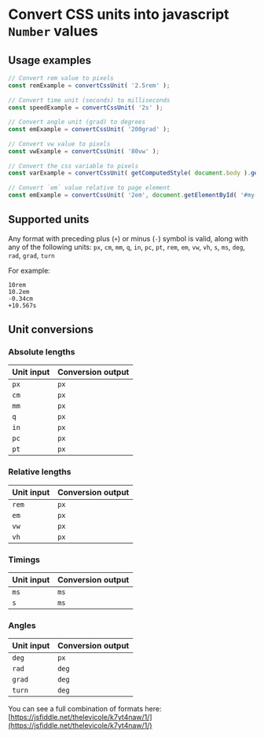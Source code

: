 
# Convert CSS units into javascript `Number` values

## Usage examples
```javascript  
// Convert rem value to pixels  
const remExample = convertCssUnit( '2.5rem' );  
  
// Convert time unit (seconds) to milliseconds  
const speedExample = convertCssUnit( '2s' );  
  
// Convert angle unit (grad) to degrees  
const emExample = convertCssUnit( '200grad' );  
  
// Convert vw value to pixels  
const vwExample = convertCssUnit( '80vw' );  
  
// Convert the css variable to pixels  
const varExample = convertCssUnit( getComputedStyle( document.body ).getPropertyValue( '--container-width' ) );  
  
// Convert `em` value relative to page element  
const emExample = convertCssUnit( '2em', document.getElementById( '#my-element' ) );  
```  
## Supported units

Any format with preceding plus (`+`) or minus (`-`) symbol is valid, along with any of the following units: `px`, `cm`, `mm`, `q`, `in`, `pc`, `pt`, `rem`, `em`, `vw`, `vh`, `s`, `ms`, `deg`, `rad`, `grad`, `turn`

For example:

```
10rem
10.2em
-0.34cm
+10.567s
```

## Unit conversions

### Absolute lengths
| Unit input | Conversion output |  
|------|------------|  
| `px`   | `px`        |  
| `cm`   | `px`         |  
| `mm`   | `px`         |  
| `q`   | `px`         |  
| `in`   | `px`         |  
| `pc`   | `px`         |  
| `pt`   | `px`         |  

### Relative lengths
| Unit input | Conversion output |  
|------|------------|  
| `rem`   | `px`        |  
| `em`   | `px`         |  
| `vw`   | `px`         |  
| `vh`   | `px`         |  

### Timings
| Unit input | Conversion output |  
|------|------------|  
| `ms`   | `ms`        |  
| `s`   | `ms`         |  

### Angles
| Unit input | Conversion output |  
|------|------------|  
| `deg`   | `px`        |  
| `rad`   | `deg`         |  
| `grad`   | `deg`         |  
| `turn`   | `deg`         |  

You can see a full combination of formats here: [https://jsfiddle.net/thelevicole/k7yt4naw/1/](https://jsfiddle.net/thelevicole/k7yt4naw/1/)

